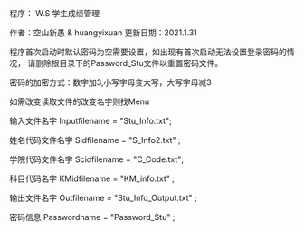 程序： W.S 学生成绩管理

作者：空山新愚 & huangyixuan 
更新日期：2021.1.31 

程序首次启动时默认密码为空需要设置，如出现有首次启动无法设置登录密码的情况，
请删除根目录下的Password_Stu文件以重置密码文件。

密码的加密方式：数字加3,小写字母变大写，大写字母减3

如需改变读取文件的改变名字则找Menu
 
输入文件名字 
Inputfilename = "Stu_Info.txt"; 

姓名代码文件名字 
Sidfilename = "S_Info2.txt" ;

学院代码文件名字 
Scidfilename = "C_Code.txt";

科目代码名字 
KMidfilename = "KM_info.txt" ; 

输出文件名字 
Outfilename = "Stu_Info_Output.txt" ;

密码信息 
Passwordname = "Password_Stu" ;

